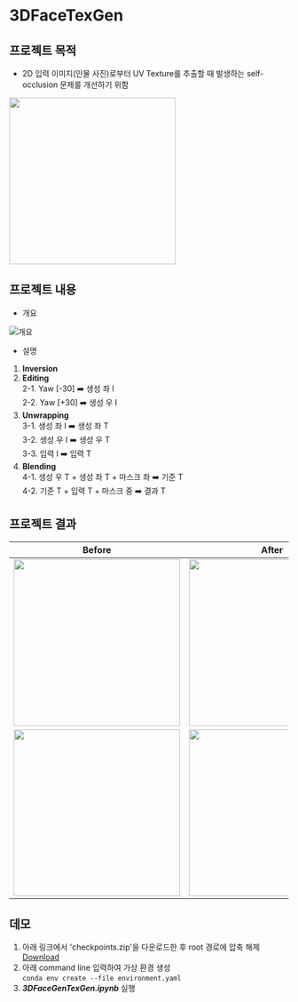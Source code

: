 # 3DFaceTexGen

## 프로젝트 목적
- 2D 입력 이미지(인물 사진)로부터 UV Texture를 추출할 때 발생하는 self-occlusion 문제를 개선하기 위함<br/>

<img src="https://user-images.githubusercontent.com/102565074/229715821-b90aa79e-15cc-4093-ae5f-2d7cd97ad5b2.png" width="300" height="300"/>

## 프로젝트 내용
- 개요<br/>

![개요](https://user-images.githubusercontent.com/102565074/229708778-15eb0f89-0eda-406e-b6ee-9d611b2cc6f4.png)

- 설명
1) **Inversion**<br/>
2) **Editing**<br/>
2-1. Yaw [-30] :arrow_right: 생성 좌 I<br/>
2-2. Yaw [+30] :arrow_right: 생성 우 I<br/>
3) **Unwrapping**<br/>
3-1. 생성 좌 I :arrow_right: 생성 좌 T<br/>
3-2. 생성 우 I :arrow_right: 생성 우 T<br/>
3-3. 입력 I :arrow_right: 입력 T<br/>
4) **Blending**<br/>
4-1. 생성 우 T + 생성 좌 T + 마스크 좌 :arrow_right: 기준 T<br/>
4-2. 기준 T + 입력 T + 마스크 중 :arrow_right: 결과 T<br/>

## 프로젝트 결과
|Before|After|
|---|---|
|<img src="https://user-images.githubusercontent.com/102565074/229714380-f12f2350-a356-44e0-a97f-ec2d4274895a.png" width="300" height="300"/>|<img src="https://user-images.githubusercontent.com/102565074/229716471-488b4b26-f5d8-4f9b-b7dc-fa01d48d4947.png" width="300" height="300"/>|
|<img src="https://user-images.githubusercontent.com/102565074/229714389-e1cb75be-2d59-4a6c-82f1-178c6ff6dc58.png" width="300" height="300"/>|<img src="https://user-images.githubusercontent.com/102565074/229716483-8ae1c652-a964-44b3-b5e3-40fcee787695.png" width="300" height="300"/>|

## 데모
1. 아래 링크에서 'checkpoints.zip'을 다운로드한 후 root 경로에 압축 해제<br/>
[Download](https://drive.google.com/file/d/1O1t25EWJYa1cTiNv2g0Q61My-s-F9a8m/view?usp=share_link, "checkpoints")<br/>
2. 아래 command line 입력하여 가상 환경 생성<br/>
```conda env create --file environment.yaml```<br/>
3. ***3DFaceGenTexGen.ipynb*** 실행
